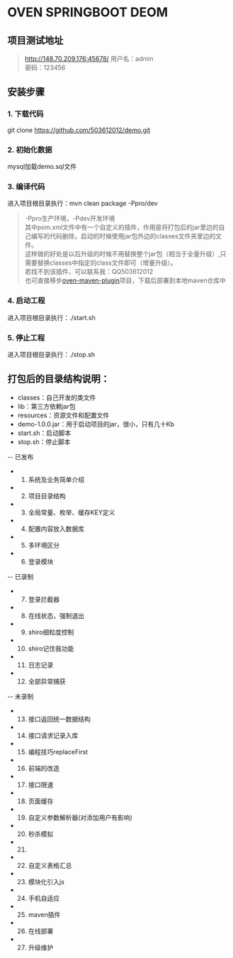 # OVEN SPRINGBOOT DEOM
## 项目测试地址
>  http://148.70.209.176:45678/
>  用户名：admin  
>  密码：123456
## 安装步骤
### 1. 下载代码
git clone https://github.com/503612012/demo.git
### 2. 初始化数据
mysql加载demo.sql文件
### 3. 编译代码
进入项目根目录执行：mvn clean package -Ppro/dev
> -Ppro生产环境，-Pdev开发环境  
> 其中pom.xml文件中有一个自定义的插件，作用是将打包后的jar里边的自己编写的代码删除，启动的时候使用jar包外边的classes文件夹里边的文件。  
> 这样做的好处是以后升级的时候不用替换整个jar包（相当于全量升级）,只需要替换classes中指定的class文件即可（增量升级）。  
> 若找不到该插件，可以联系我：QQ503612012  
> 也可直接移步[oven-maven-plugin](https://github.com/503612012/oven-maven-plugin)项目，下载后部署到本地maven仓库中
### 4. 启动工程
进入项目根目录执行：./start.sh
### 5. 停止工程
进入项目根目录执行：./stop.sh
## 打包后的目录结构说明：
- classes：自己开发的类文件
- lib：第三方依赖jar包
- resources：资源文件和配置文件
- demo-1.0.0.jar：用于启动项目的jar，很小，只有几十Kb
- start.sh：启动脚本
- stop.sh：停止脚本



-- 已发布
- 1. 系统及业务简单介绍
- 2. 项目目录结构
- 3. 全局常量、枚举、缓存KEY定义
- 4. 配置内容放入数据库
- 5. 多环境区分
- 6. 登录模块

-- 已录制
- 7. 登录拦截器
- 8. 在线状态，强制退出
- 9. shiro细粒度控制
- 10. shiro记住我功能
- 11. 日志记录
- 12. 全部异常捕获

-- 未录制
- 13. 接口返回统一数据结构
- 14. 接口请求记录入库
- 15. 编程技巧replaceFirst
- 16. 前端的改造
- 17. 接口限速
- 18. 页面缓存
- 19. 自定义参数解析器(对添加用户有影响)
- 20. 秒杀模拟
- 21.
- 22. 自定义表格汇总
- 23. 模块化引入js
- 24. 手机自适应
- 25. maven插件
- 26. 在线部署
- 27. 升级维护